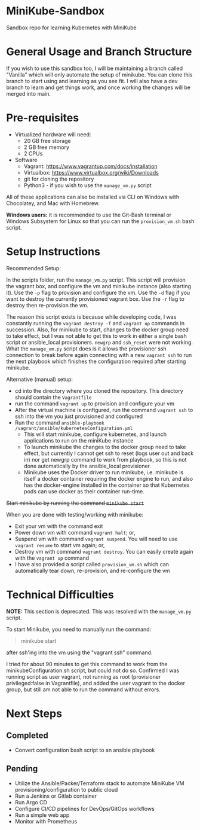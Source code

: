 # MiniKube-Sandbox
Sandbox repo for learning Kubernetes with MiniKube

<h1>General Usage and Branch Structure</h1>
If you wish to use this sandbox too, I will be maintaining a branch called "Vanilla" which will only automate the setup of minikube. You can clone this branch to start using and learning as you see fit. 
I will also have a dev branch to learn and get things work, and once working the changes will be merged into main.

<h1>Pre-requisites</h1>

  * Virtualized hardware will need:
      * 20 GB free storage
      * 2 GB free memory
      * 2 CPUs
  * Software
      * Vagrant: https://www.vagrantup.com/docs/installation
      * Virtualbox: https://www.virtualbox.org/wiki/Downloads
      * git for cloning the repository
      * Python3 - if you wish to use the `manage_vm.py` script

All of these applications can also be installed via CLI on Windows with Chocolatey, and Mac with Homebrew.

**Windows users:** it is recommended to use the Git-Bash terminal or Windows Subsystem for Linux so that you can run the `provision_vm.sh` bash script.

<h1>Setup Instructions</h1>

Recommended Setup:

In the scripts folder, run the `manage_vm.py` script. This script will provision the vagrant box, and configure the vm and minikube instance (also starting it). Use the `-p` flag to provision and configure the vm. Use the `-d` flag if you want to destroy the currently provisioned vagrant box. Use the `-r` flag to destroy then re-provision the vm.

The reason this script exists is because while developing code, I was constantly running the `vagrant destroy -f` and `vagrant up` commands in succession. Also, for minikube to start, changes to the docker group need to take effect, but I was not able to get this to work in either a single bash script or ansible_local provisioners. `newgrp` and `ssh_reset` were not working. What the `manage_vm.py` script does is it allows the provisioner ssh connection to break before again connecting with a new `vagrant ssh` to run the next playbook which finishes the configuration required after starting minikube.

Alternative (manual) setup:

  * cd into the directory where you cloned the repository. This directory should contain the `Vagrantfile`
  * run the command `vagrant up` to provision and configure your vm
  * After the virtual machine is configured, run the command `vagrant ssh` to ssh into the vm you just provisioned and configured
  * Run the command `ansible-playbook /vagrant/ansible/kubernetesConfiguration.yml`
    * This will start minikube, configure kubernetes, and launch applications to run on the miniKube instance
    * To launch minikube the changes to the docker group need to take effect, but currently I cannot get ssh to reset (logs user out and back in) nor get newgrp command to work from playbook, so this is not done automatically by the ansible_local provisioner.
    * Minikube uses the Docker driver to run minikube, i.e. minikube is itself a docker container requiring the docker engine to run, and also has the docker-engine installed in the container so that Kubernetes pods can use docker as their container run-time.
  
  ~~Start minikube by running the command `minikube start`~~

When you are done with testing/working with minikube:
  * Exit your vm with the command exit
  * Power down vm with command `vagrant halt`; or,
  * Suspend vm with command `vagrant suspend`. You will need to use `vagrant resume` to start vm again; or,
  * Destroy vm with command `vagrant destroy`. You can easily create again with the `vagrant up` command
  * I have also provided a script called `provision_vm.sh` which can automatically tear down, re-provision, and re-configure the vm

<h1>Technical Difficulties</h1>

**NOTE:** This section is deprecated. This was resolved with the `manage_vm.py` script.

To start Minikube, you need to manually run the command:

> minikube start

after ssh'ing into the vm using the "vagrant ssh" command.

I tried for about 90 minutes to get this command to work from the minikubeConfiguration.sh script, but could not do so.
Confirmed I was running script as user vagrant, not running as root (provisioner privileged:false in Vagrantfile), and added the user vagrant to the docker group, but still am not able to run the command without errors.

<h1>Next Steps</h1>
<h2>Completed</h2>
  
  * Convert configuration bash script to an ansible playbook

<h2>Pending</h2> 

  * Utilize the Ansible/Packer/Terraform stack to automate MiniKube VM provisioning/configuration to public cloud
  * Run a Jenkins or Gitlab container
  * Run Argo CD
  * Configure CI/CD pipelines for DevOps/GitOps workflows
  * Run a simple web app 
  * Monitor with Prometheus 

